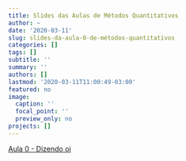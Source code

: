 ```yaml
---
title: Slides das Aulas de Métodos Quantitativos
author: ~
date: '2020-03-11'
slug: slides-da-aula-0-de-métodos-quantitativos
categories: []
tags: []
subtitle: ''
summary: ''
authors: []
lastmod: '2020-03-11T11:00:49-03:00'
featured: no
image:
  caption: ''
  focal_point: ''
  preview_only: no
projects: []
---
```


[Aula 0 - Dizendo oi](https://fbertholini.netlify.com/slides/mqr_2020_aula00)


